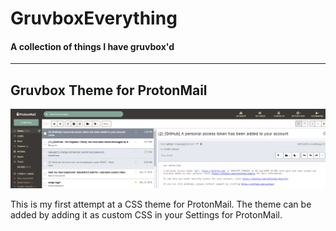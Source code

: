 # GruvboxEverything
#### A collection of things I have gruvbox'd 
---

## Gruvbox Theme for ProtonMail

![alt text](https://github.com/dotMavriQ/GruvboxEverything/blob/master/ScreenshotGruvboxProtonMail.png?raw=true "Gruvbox Theme for ProtonMail Screenshot")

This is my first attempt at a CSS theme for ProtonMail.
The theme can be added by adding it as custom CSS in your Settings for ProtonMail.

